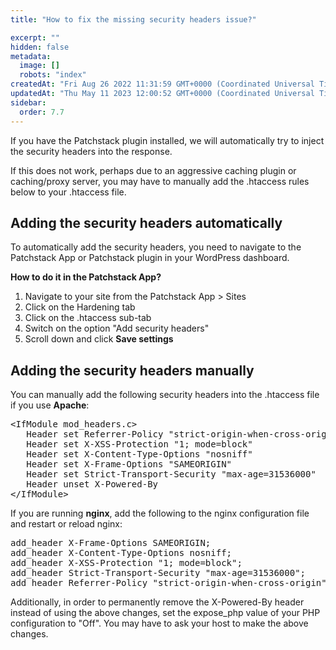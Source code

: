 ```yaml
---
title: "How to fix the missing security headers issue?"

excerpt: ""
hidden: false
metadata: 
  image: []
  robots: "index"
createdAt: "Fri Aug 26 2022 11:31:59 GMT+0000 (Coordinated Universal Time)"
updatedAt: "Thu May 11 2023 12:00:52 GMT+0000 (Coordinated Universal Time)"
sidebar:
  order: 7.7
---
```

If you have the Patchstack plugin installed, we will automatically try to inject the security headers into the response.

If this does not work, perhaps due to an aggressive caching plugin or caching/proxy server, you may have to manually add the .htaccess rules below to your .htaccess file. 

## Adding the security headers automatically

To automatically add the security headers, you need to navigate to the Patchstack App or Patchstack plugin in your WordPress dashboard. 

<b>How to do it in the Patchstack App? </b>


1. Navigate to your site from the Patchstack App > Sites
2. Click on the Hardening tab 
3. Click on the .htaccess sub-tab
4. Switch on the option "Add security headers"
5. Scroll down and click **Save settings**

## Adding the security headers manually

You can manually add the following security headers into the .htaccess file if you use <b>Apache</b>:

<pre>
&lt;IfModule mod_headers.c&gt;
   Header set Referrer-Policy "strict-origin-when-cross-origin"
   Header set X-XSS-Protection "1; mode=block"
   Header set X-Content-Type-Options "nosniff"
   Header set X-Frame-Options "SAMEORIGIN"
   Header set Strict-Transport-Security "max-age=31536000"
   Header unset X-Powered-By
&lt;/IfModule&gt;</pre>

If you are running <b>nginx</b>, add the following to the nginx configuration file and restart or reload nginx:  

<pre>add_header X-Frame-Options SAMEORIGIN;  
add_header X-Content-Type-Options nosniff;  
add_header X-XSS-Protection "1; mode=block";  
add_header Strict-Transport-Security "max-age=31536000";  
add_header Referrer-Policy "strict-origin-when-cross-origin";</pre>

Additionally, in order to permanently remove the X-Powered-By header instead of using the above changes, set the expose_php value of your PHP configuration to "Off". You may have to ask your host to make the above changes.
